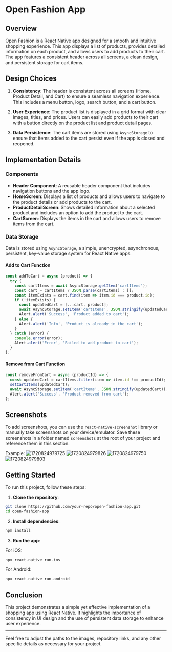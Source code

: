 # Open Fashion App

## Overview

Open Fashion is a React Native app designed for a smooth and intuitive shopping experience. This app displays a list of products, provides detailed information on each product, and allows users to add products to their cart. The app features a consistent header across all screens, a clean design, and persistent storage for cart items.

## Design Choices

1. **Consistency**: The header is consistent across all screens (Home, Product Detail, and Cart) to ensure a seamless navigation experience. This includes a menu button, logo, search button, and a cart button.

2. **User Experience**: The product list is displayed in a grid format with clear images, titles, and prices. Users can easily add products to their cart with a button directly on the product list and product detail pages.

3. **Data Persistence**: The cart items are stored using `AsyncStorage` to ensure that items added to the cart persist even if the app is closed and reopened.

## Implementation Details

### Components

- **Header Component**: A reusable header component that includes navigation buttons and the app logo.
- **HomeScreen**: Displays a list of products and allows users to navigate to the product details or add products to the cart.
- **ProductDetailScreen**: Shows detailed information about a selected product and includes an option to add the product to the cart.
- **CartScreen**: Displays the items in the cart and allows users to remove items from the cart.

### Data Storage

Data is stored using `AsyncStorage`, a simple, unencrypted, asynchronous, persistent, key-value storage system for React Native apps.

#### Add to Cart Function

```javascript
const addToCart = async (product) => {
  try {
    const cartItems = await AsyncStorage.getItem('cartItems');
    const cart = cartItems ? JSON.parse(cartItems) : [];
    const itemExists = cart.find(item => item.id === product.id);
    if (!itemExists) {
      const updatedCart = [...cart, product];
      await AsyncStorage.setItem('cartItems', JSON.stringify(updatedCart));
      Alert.alert('Success', 'Product added to cart');
    } else {
      Alert.alert('Info', 'Product is already in the cart');
    }
  } catch (error) {
    console.error(error);
    Alert.alert('Error', 'Failed to add product to cart');
  }
};
```

#### Remove from Cart Function

```javascript
const removeFromCart = async (productId) => {
  const updatedCart = cartItems.filter(item => item.id !== productId);
  setCartItems(updatedCart);
  await AsyncStorage.setItem('cartItems', JSON.stringify(updatedCart));
  Alert.alert('Success', 'Product removed from cart');
};
```

## Screenshots

To add screenshots, you can use the `react-native-screenshot` library or manually take screenshots on your device/emulator. Save these screenshots in a folder named `screenshots` at the root of your project and reference them in this section.

Example:
![1720824979725](https://github.com/user-attachments/assets/76872438-acd4-49d5-b3fb-d7cceaf68ab7)
![1720824979826](https://github.com/user-attachments/assets/1d06d7c4-2fa3-4d84-afec-5a135ff0e78a)
![1720824979750](https://github.com/user-attachments/assets/f1ebe6ea-7fc9-49d1-b654-f62098e81757)
![1720824979803](https://github.com/user-attachments/assets/883ced2e-8f57-49aa-a777-cc5dc34e6eb4)



## Getting Started

To run this project, follow these steps:

1. **Clone the repository**:

```sh
git clone https://github.com/your-repo/open-fashion-app.git
cd open-fashion-app
```

2. **Install dependencies**:

```sh
npm install
```

3. **Run the app**:

For iOS:
```sh
npx react-native run-ios
```

For Android:
```sh
npx react-native run-android
```

## Conclusion

This project demonstrates a simple yet effective implementation of a shopping app using React Native. It highlights the importance of consistency in UI design and the use of persistent data storage to enhance user experience.

---

Feel free to adjust the paths to the images, repository links, and any other specific details as necessary for your project.

